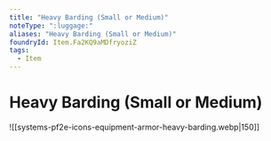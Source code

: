 ```yaml
---
title: "Heavy Barding (Small or Medium)"
noteType: ":luggage:"
aliases: "Heavy Barding (Small or Medium)"
foundryId: Item.Fa2KQ9aMDfryoziZ
tags:
  - Item
---
```


# Heavy Barding (Small or Medium)
![[systems-pf2e-icons-equipment-armor-heavy-barding.webp|150]]
